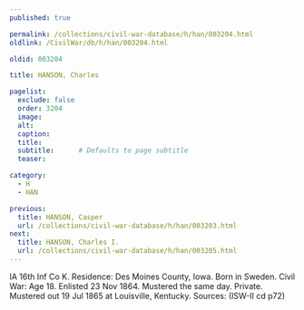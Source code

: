 ```yaml
---
published: true

permalink: /collections/civil-war-database/h/han/003204.html
oldlink: /CivilWar/db/h/han/003204.html

oldid: 003204

title: HANSON, Charles

pagelist:
  exclude: false
  order: 3204
  image: 
  alt:
  caption:
  title:
  subtitle:      # Defaults to page subtitle
  teaser:

category: 
  - H 
  - HAN

previous:
  title: HANSON, Casper
  url: /collections/civil-war-database/h/han/003203.html  
next:
  title: HANSON, Charles I.
  url: /collections/civil-war-database/h/han/003205.html   
---
```

IA 16th Inf Co K. Residence: Des Moines County, Iowa. Born in Sweden. Civil War: Age 18. Enlisted 23 Nov 1864. Mustered the same day. Private. Mustered out 19 Jul 1865 at Louisville, Kentucky. Sources: (ISW-II cd p72)